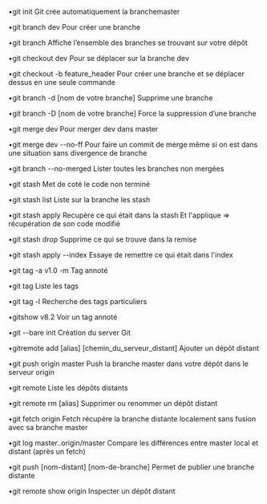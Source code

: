 •git init
Git crée automatiquement la branchemaster

•git branch dev
Pour créer une branche

•git branch
Affiche l’ensemble des branches se trouvant sur votre dépôt

•git checkout dev
Pour se déplacer sur la branche dev

•git checkout -b feature_header
Pour créer une branche et se déplacer dessus en une seule commande

•git branch -d [nom de votre branche]
Supprime une branche

•git branch -D [nom de votre branche]
Force la suppression d’une branche

•git merge dev
Pour merger dev dans master

•git merge dev --no-ff
Pour faire un commit de merge même si on est dans une situation sans divergence de branche

•git branch --no-merged
Lister toutes les branches non mergées

•git stash
Met de coté le code non terminé

•git stash list
Liste sur la branche les stash

•git stash apply
Recupère ce qui était dans la stash
Et l'applique => récupération de son code modifié

•git stash drop
Supprime ce qui se trouve dans la remise

•git stash apply --index
Essaye de remettre ce qui était dans l'index

•git tag -a v1.0 -m 
Tag annoté

•git tag
Liste les tags

•git tag -l
Recherche des tags particuliers

•gitshow v8.2
Voir un tag annoté

•git --bare init
Création du server Git

•gitremote add [alias] [chemin_du_serveur_distant]
Ajouter un dépôt distant

•git push origin master
Push la branche master dans votre dépôt dans le serveur origin

•git remote
Liste les dépôts distants

•git remote rm [alias]
Supprimer ou renommer un dépôt distant

•git fetch origin
Fetch récupére la branche distante localement sans fusion avec sa branche master

•git log master..origin/master
Compare les différences entre master local et distant (après un fetch)

•git push [nom-distant] [nom-de-branche]
Permet de publier une branche distante

•git remote show origin
Inspecter un dépôt distant